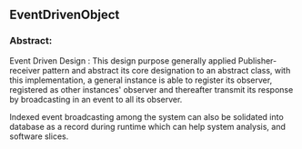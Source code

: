 ## EventDrivenObject

### Abstract:
Event Driven Design 
: This design purpose generally applied Publisher-receiver pattern
and abstract its core designation to an abstract class, with this 
implementation, a general instance is able to register its observer,
registered as other instances' observer and thereafter transmit its 
response by broadcasting in an event to all its observer.

Indexed event broadcasting among the system can also be solidated into 
database as a record during runtime which can help system analysis, and 
software slices.
